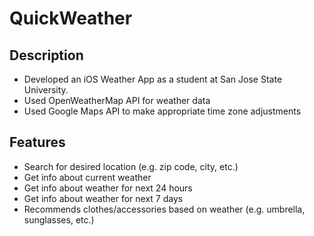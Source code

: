 # QuickWeather
## Description
- Developed an iOS Weather App as a student at San Jose State University.
- Used OpenWeatherMap API for weather data
- Used Google Maps API to make appropriate time zone adjustments

## Features
- Search for desired location (e.g. zip code, city, etc.)
- Get info about current weather
- Get info about weather for next 24 hours
- Get info about weather for next 7 days
- Recommends clothes/accessories based on weather (e.g. umbrella, sunglasses, etc.)


